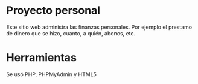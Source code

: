 # Proyecto personal
Este sitio web administra las finanzas personales. Por ejemplo el prestamo de dinero que se hizo, cuanto, a quién, abonos, etc. 
# Herramientas
Se usó PHP, PHPMyAdmin y HTML5
